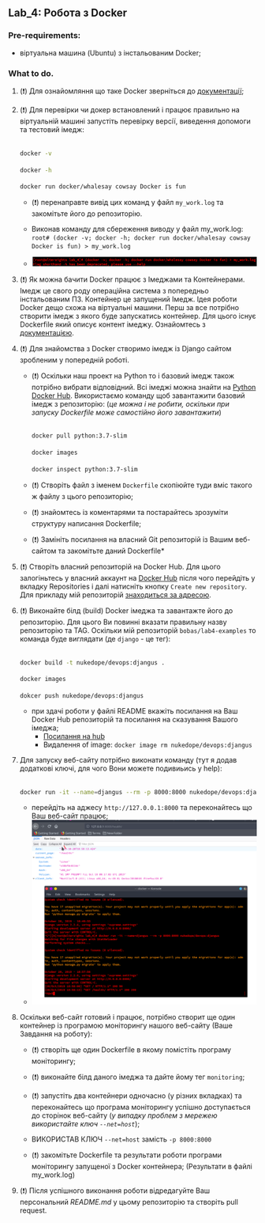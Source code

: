 ## Lab_4: Робота з Docker

### Pre-requirements:

- віртуальна машина (Ubuntu) з інстальованим Docker;

### What to do.

1. (:heavy_exclamation_mark:) Для ознайомляння що таке Docker зверніться до [документації](https://docs.docker.com/);

2. (:heavy_exclamation_mark:) Для перевірки чи докер встановлений і працює правильно на віртуальній машині запустіть перевірку версії, виведення допомоги та тестовий імедж:

    ```bash

    docker -v

    docker -h

    docker run docker/whalesay cowsay Docker is fun

    ```

    - (:heavy_exclamation_mark:) перенаправте вивід цих команд у файл `my_work.log` та закомітьте його до репозиторію.

    -  Виконав команду для сбереження виводу у файл my_work.log: `root# (docker -v; docker -h; docker run docker/whalesay cowsay Docker is fun) > my_work.log`
    - ![Results Image](./imgs/docker_start.png)   

3. (:heavy_exclamation_mark:)  Як можна бачити Docker працює з Імеджами та Контейнерами. Імедж це свого роду операційна система з попередньо інстальованим ПЗ. Контейнер це запущений Імедж. Ідея роботи Docker дещо схожа на віртуальні машини. Перш за все потрібно створити імедж з якого буде запускатись контейнер. Для цього існує Dockerfile який описує контент імеджу. Ознайомтесь з [документацією](https://docs.docker.com/engine/reference/builder/).

4. (:heavy_exclamation_mark:) Для знайомства з Docker створимо імедж із Django сайтом зробленим у попередній роботі.

    - (:heavy_exclamation_mark:) Оскільки наш проект на Python то і базовий імедж також потрібно вибрати відповідний. Всі імеджі можна знайти на [Python Docker Hub](https://hub.docker.com/_/python). Використаємо команду щоб завантажити базовий імедж з репозиторію: (_це можна і не робити, оскільки при запуску Dockerfile може самостійно його завантажити_)

        ```bash

        docker pull python:3.7-slim

        docker images

        docker inspect python:3.7-slim

        ```

    - (:heavy_exclamation_mark:) Створіть файл з іменем `Dockerfile` скопіюйте туди вміс такого ж файлу з цього репозиторію;

    - (:heavy_exclamation_mark:) знайомтесь із коментарями та постарайтесь зрозуміти структуру написання Dockerfile;

    - (:heavy_exclamation_mark:) Замініть посилання на власний Git репозиторій із Вашим веб-сайтом та закомітьте даний Dockerfile*

5. (:heavy_exclamation_mark:) Створіть власний репозиторій на Docker Hub. Для цього залогіньтесь у власний аккаунт на [Docker Hub](https://hub.docker.com) після чого перейдіть у вкладку Repositories і далі натисніть кнопку `Create new repository`. Для прикладу мій репозиторій [знаходиться за адресою](https://cloud.docker.com/repository/registry-1.docker.io/bobas/lab4-examples).

6. (:heavy_exclamation_mark:) Виконайте білд (build) Docker імеджа та завантажте його до репозиторію. Для цього Ви повинні вказати правильну назву репозиторію та TAG. Оскільки мій репозиторій `bobas/lab4-examples` то команда буде виглядати (де `django` - це тег): 

    ```bash

    docker build -t nukedope/devops:djangus .

    docker images

    dokcer push nukedope/devops:djangus

    ```

    - при здачі роботи у файлі README вкажіть посилання на Ваш Docker Hub репозиторій та посилання на сказування Вашого імеджа;
      - [Посилання на hub](https://cloud.docker.com/repository/docker/nukedope/devops/general)
      - Видалення of image: `docker image rm nukedope/devops:djangus`
7. Для запуску веб-сайту потрібно виконати команду (тут я додав додаткові ключі, для чого Вони можете подивиьись у help):

    ```bash

    docker run -it --name=djangus --rm -p 8000:8000 nukedope/devops:djangus

    ``` 

    - перейдіть на аджесу `http://127.0.0.1:8000` та переконайтесь що Ваш веб-сайт працює;
    - ![Websait pracue](./imgs/websait_pracue.png)
8. Оскільки веб-сайт готовий і працює, потрібно створит ще один контейнер із програмою моніторингу нашого веб-сайту (Ваше Завдання на роботу):

    - (:heavy_exclamation_mark:) створіть ще один Dockerfile в якому помістіть програму моніторингу;

    - (:heavy_exclamation_mark:) виконайте білд даного імеджа та дайте йому тег `monitoring`;

    - (:heavy_exclamation_mark:) запустіть два контейнери одночасно (у різних вкладках) та переконайтесь що програма моніторингу успішно доступається до сторінок веб-сайту (_у випадку проблем з мережею використайте ключ `--net=host`_);
    - ВИКОРИСТАВ КЛЮЧ `--net=host` замість `-p 8000:8000`

    - (:heavy_exclamation_mark:) закомітьте Dockerfile та результати роботи програми моніторингу запущеної з Docker контейнера; (Результати в файлі my_work.log)

9. (:heavy_exclamation_mark:) Після успішного виконання роботи відредагуйте Ваш персональний _README.md_ у цьому репозиторію та створіть pull request.
